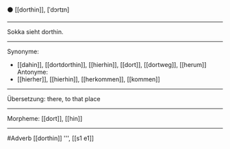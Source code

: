 ⚫ [[dorthin]], [ˈdɔrtɪn]

---

Sokka sieht dorthin.

---

Synonyme:

- [[dahin]], [[dortdorthin]], [[hierhin]], [[dort]], [[dortweg]], [[herum]]
  Antonyme:
- [[hierher]], [[hierhin]], [[herkommen]], [[kommen]]

---

Übersetzung: there, to that place

---

Morpheme:
[[dort]], [[hin]]

---

#Adverb [[dorthin]]
''', [[s1 e1]]
